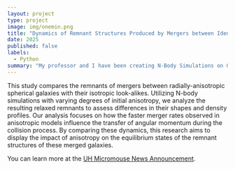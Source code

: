 ```yaml
---
layout: project
type: project
image: img/onemin.png
title: "Dynamics of Remnant Structures Produced by Mergers between Identical Anisotropic Spherical Galaxies"
date: 2025
published: false
labels:
  - Python
summary: "My professor and I have been creating N-Body Simulations on Galaxy Mergers to study the dynamics of their remnant structures."
---
```



This study compares the remnants of mergers between radially-anisotropic spherical galaxies with their isotropic look-alikes. Utilizing N-body simulations with varying degrees of initial anisotropy, we analyze the resulting relaxed remnants to assess differences in their shapes and density profiles. Our analysis focuses on how the faster merger rates observed in anisotropic models influence the transfer of angular momentum during the collision process. By comparing these dynamics, this research aims to display the impact of anisotropy on the equilibrium states of the remnant structures of these merged galaxies.


You can learn more at the [UH Micromouse News Announcement](https://manoa.hawaii.edu/news/article.php?aId=2857).
